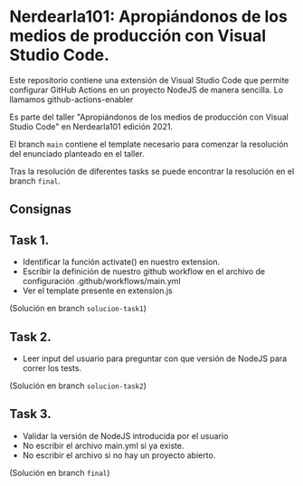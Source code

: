 # Nerdearla101: Apropiándonos de los medios de producción con Visual Studio Code.

Este repositorio contiene una extensión de Visual Studio Code que permite configurar GitHub Actions
en un proyecto NodeJS de manera sencilla. Lo llamamos github-actions-enabler

Es parte del taller "Apropiándonos de los medios de producción con Visual Studio Code" en
Nerdearla101 edición 2021.

El branch `main` contiene el template necesario para comenzar la resolución del enunciado planteado
en el taller. 

Tras la resolución de diferentes tasks se puede encontrar la resolución en el branch `final`.

## Consignas

## Task 1.

- Identificar la función activate() en nuestro extension.
- Escribir la definición de nuestro github workflow en el archivo de configuración .github/workflows/main.yml
- Ver el template presente en extension.js

(Solución en branch `solucion-task1`)

## Task 2.

- Leer input del usuario para preguntar con que versión de NodeJS para correr los tests.

(Solución en branch `solucion-task2`)

## Task 3.

- Validar la versión de NodeJS introducida por el usuario 
- No escribir el archivo main.yml si ya existe.
- No escribir el archivo si no hay un proyecto abierto.

(Solución en branch `final`)
